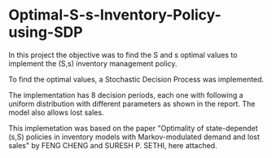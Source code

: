 # Optimal-S-s-Inventory-Policy-using-SDP
In this project the objective was to find the S and s optimal values to implement the (S,s) inventory management policy.

To find the optimal values, a Stochastic Decision Process was implemented.

The implementation has 8 decision periods, each one with following a uniform distribution with different parameters as shown in the report. The model also allows lost sales.

This implemetation was based on the paper "Optimality of state-dependet (s,S) policies in inventory models with Markov-modulated demand and lost sales" by FENG CHENG and SURESH P. SETHI, here attached.
